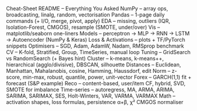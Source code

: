 Cheat-Sheet README – Everything You Asked
NumPy – array ops, broadcasting, linalg, random, vectorisation
Pandas – 1-page daily commands (+ I/O, merge, pivot, apply)
EDA – missing, outliers (IQR, Isolation-Forest, CMGOS), resample (SMOTE, under/over)
Vis – matplotlib/seaborn one-liners
Models – perceptron → MLP → RNN → LSTM → Autoencoder (NumPy & Keras)
Loss & Activations – plots + TF/PyTorch snippets
Optimisers – SGD, Adam, AdamW, Nadam, RMSprop benchmark
CV – K-fold, Stratified, Group, TimeSeries, manual loop
Tuning – GridSearch vs RandomSearch (+ Bayes hint)
Cluster – k-means, k-means++, hierarchical (agglo/divisive), DBSCAN, silhouette
Distances – Euclidean, Manhattan, Mahalanobis, cosine, Hamming, Haussdorf, edit
Norm – z-score, min-max, robust, quantile, power, unit-vector
Forex – GARCH(1,1) fit + forecast (S&P example)
Reco – content-based, user/item CF, hybrid, SVD, SMOTE for imbalance
Time-series – autoregress, MA, ARMA, ARIMA, SARIMA, SARIMAX, SES, Holt-Winters, VAR, VARMA, VARMAX
Math – activation shapes, loss formulas, persistence α+β, χ² CMGOS normaliser
